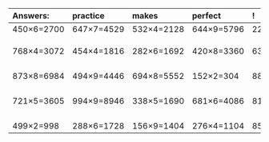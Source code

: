 | Answers: | practice | makes | perfect | ! |
| :--- | :--- | :--- | :--- | :--- |
| 450×6=2700 | 647×7=4529 | 532×4=2128 | 644×9=5796 | 225×6=1350 | 
|   |   |   |   |   | 
|   |   |   |   |   | 
|   |   |   |   |   | 
| 768×4=3072 | 454×4=1816 | 282×6=1692 | 420×8=3360 | 633×2=1266 | 
|   |   |   |   |   | 
|   |   |   |   |   | 
|   |   |   |   |   | 
|   |   |   |   |   | 
| 873×8=6984 | 494×9=4446 | 694×8=5552 | 152×2=304 | 889×2=1778 | 
|   |   |   |   |   | 
|   |   |   |   |   | 
|   |   |   |   |   | 
|   |   |   |   |   | 
| 721×5=3605 | 994×9=8946 | 338×5=1690 | 681×6=4086 | 810×8=6480 | 
|   |   |   |   |   | 
|   |   |   |   |   | 
|   |   |   |   |   | 
|   |   |   |   |   | 
| 499×2=998 | 288×6=1728 | 156×9=1404 | 276×4=1104 | 854×2=1708 | 
